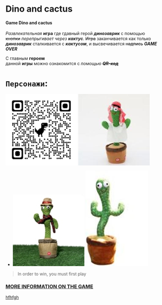 # Dino and cactus
#### Game Dino and cactus 
_Развлекательная_ **игра** где гдавный герой ***динозаврик*** с помощью ~~кнопки~~ _перепрыгивает_ _через_ ***кактус***. ~~Игра~~ заканчивается как только ***динозаврик*** сталкивается с ***кактусом***, и высвечивается ~~надпись~~ ***GAME OVER***

С главным **героем**  
данной  **игры** можно ознакомится  c _помощью_ ~~***QR-код***~~ 

# `Персонажи`:

![Dino](foto/qrcode_dinoworldexpo.com.png) ![Cactus](foto/32a3870a5043b7c005cc51e03c6fef0673435be1_original.jpeg)

- ![Cactus](foto/1.1-6.jpg)              ![Cactus](foto/a33a2f18-0041-4c27-a52c-e274ca1d1d04.jpg)


>In order to win, 
you must first play


### __[MORE INFORMATION ON THE GAME](https://dino-chrome.com/)__

[hfhfgh](https://github.com/Alexandr4412oi/desktop-tutorial) 
